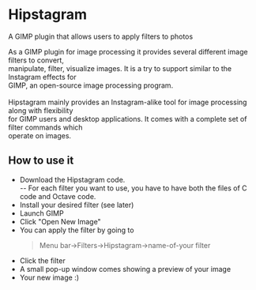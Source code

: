 # Hipstagram
A GIMP plugin that allows users to apply filters to photos

As a GIMP plugin for image processing it provides several different image filters to convert, <br>
manipulate, filter, visualize images. It is a try to support similar to the Instagram effects for  <br>
GIMP, an open-source image processing program. <br>
<br>
Hipstagram mainly provides an Instagram-alike tool for image processing along with flexibility <br>
for GIMP users and desktop applications. It comes with a complete set of filter commands which  <br>
operate on images.<br>

## How to use it

- Download the Hipstagram code. <br>
-- For each filter you want to use, you have to have both the files of C code and Octave 
code.
- Install your desired filter (see later)
- Launch GIMP
- Click "Open New Image"
- You can apply the filter by going to <br>
   >Menu bar->Filters->Hipstagram->name-of-your filter 
- Click the filter
- A small pop-up window comes showing a preview of your image 
- Your new image :)
